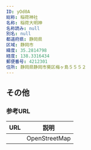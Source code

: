 ```yaml
---
ID: yOd0A
総称: 稲荷神社
名称: 稲荷大明神
名称読み: null
別名: null
都道府県: 静岡県
区域: 静岡市
緯度: 35.2814798
経度: 138.3316434
郵便番号: 4212301
住所: 静岡県静岡市葵区梅ヶ島５５５２
---
```


## その他

### 参考URL

| URL | 説明          |
| --- | ------------- |
|     | OpenStreetMap |

